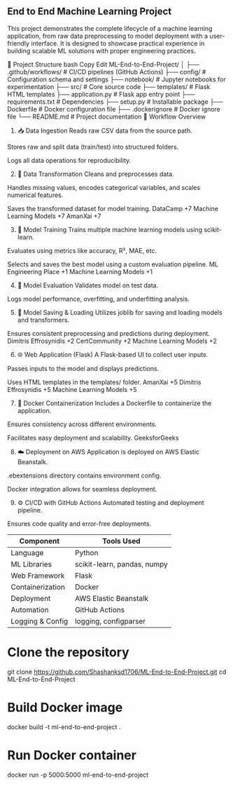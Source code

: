 ## End to End Machine Learning Project
This project demonstrates the complete lifecycle of a machine learning application, from raw data preprocessing to model deployment with a user-friendly interface. It is designed to showcase practical experience in building scalable ML solutions with proper engineering practices.

📁 Project Structure
bash
Copy
Edit
ML-End-to-End-Project/
│
├── .github/workflows/         # CI/CD pipelines (GitHub Actions)
├── config/                    # Configuration schema and settings
├── notebook/                  # Jupyter notebooks for experimentation
├── src/                       # Core source code
├── templates/                 # Flask HTML templates
├── application.py             # Flask app entry point
├── requirements.txt           # Dependencies
├── setup.py                   # Installable package
├── Dockerfile                 # Docker configuration file
├── .dockerignore              # Docker ignore file
└── README.md                  # Project documentation
🔄 Workflow Overview
1. 📥 Data Ingestion
Reads raw CSV data from the source path.

Stores raw and split data (train/test) into structured folders.

Logs all data operations for reproducibility.

2. 🧹 Data Transformation
Cleans and preprocesses data.

Handles missing values, encodes categorical variables, and scales numerical features.

Saves the transformed dataset for model training.
DataCamp
+7
Machine Learning Models
+7
AmanXai
+7

3. 🤖 Model Training
Trains multiple machine learning models using scikit-learn.

Evaluates using metrics like accuracy, R², MAE, etc.

Selects and saves the best model using a custom evaluation pipeline.
ML Engineering Place
+1
Machine Learning Models
+1

4. 🧪 Model Evaluation
Validates model on test data.

Logs model performance, overfitting, and underfitting analysis.

5. 💾 Model Saving & Loading
Utilizes joblib for saving and loading models and transformers.

Ensures consistent preprocessing and predictions during deployment.
Dimitris Effrosynidis
+2
CertCommunity
+2
Machine Learning Models
+2

6. 🌐 Web Application (Flask)
A Flask-based UI to collect user inputs.

Passes inputs to the model and displays predictions.

Uses HTML templates in the templates/ folder.
AmanXai
+5
Dimitris Effrosynidis
+5
Machine Learning Models
+5

7. 🐳 Docker Containerization
Includes a Dockerfile to containerize the application.

Ensures consistency across different environments.

Facilitates easy deployment and scalability.
GeeksforGeeks

8. ☁️ Deployment on AWS
Application is deployed on AWS Elastic Beanstalk.

.ebextensions directory contains environment config.

Docker integration allows for seamless deployment.

9. ⚙️ CI/CD with GitHub Actions
Automated testing and deployment pipeline.

Ensures code quality and error-free deployments.

| Component        | Tools Used                  |
| ---------------- | --------------------------- |
| Language         | Python                      |
| ML Libraries     | scikit-learn, pandas, numpy |
| Web Framework    | Flask                       |
| Containerization | Docker                      |
| Deployment       | AWS Elastic Beanstalk       |
| Automation       | GitHub Actions              |
| Logging & Config | logging, configparser       |


# Clone the repository
git clone https://github.com/Shashanksd1706/ML-End-to-End-Project.git
cd ML-End-to-End-Project

# Build Docker image
docker build -t ml-end-to-end-project .

# Run Docker container
docker run -p 5000:5000 ml-end-to-end-project

